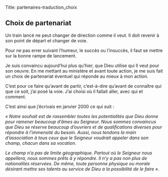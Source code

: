 Title: partenaires-traduction_choix

Choix de partenariat
--------------------

Un train lancé ne  peut changer de direction comme il veut. Il doit revenir à
son point de départ et changer de voie.

Pour ne pas errer suivant l’humeur, le succès ou l’insuccès, il faut se mettre
sur la bonne rampe de lancement.

Je suis convaincu aujourd’hui plus qu’hier, que Dieu utilise qui Il veut pour
son oeuvre.  En me mettant au ministère et avant toute action, je me suis fait
un choix de partenariat éventuel qui réponde au mieux à mon action.

C’est pour ce faire qu’avant de partir, c’est-à-dire qu’avant de connaître qui
que ce soit, j’ai posé la voie. J’ai choisi où il fallait aller, avec qui et
comment.

C’est ainsi que j’écrivais en janvier 2000 ce qui suit :

*« Notre souhait est de rassembler toutes les potentialités que Dieu donne pour
ramener beaucoup d’âmes au Seigneur. Nous sommes convaincus que Dieu se réserve
beaucoup d’ouvriers et de qualifications diverses pour répondre à l’immensité
du besoin.  Aussi, nous tendons la main d’association à tous ceux que le
Seigneur voudrait appeler dans son champ, chacun dans sa vocation.*

*Le champ n’a pas de limite géographique. Partout où le Seigneur nous
appellera, nous sommes prêts à y répondre. Il n’y a pas non plus de
nationalités réservées. De même, toute personne physique ou morale désirant
mettre ses talents au service de Dieu a la possibilité de le faire ».*

